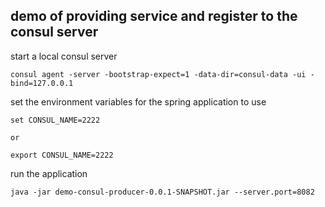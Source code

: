 ## demo of providing service and register to the consul server

start a local consul server

`consul agent -server -bootstrap-expect=1 -data-dir=consul-data -ui -bind=127.0.0.1`


set the environment variables for the spring application to use

```
set CONSUL_NAME=2222

or 

export CONSUL_NAME=2222
```

run the application

`java -jar demo-consul-producer-0.0.1-SNAPSHOT.jar --server.port=8082`


